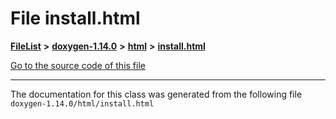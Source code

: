 

# File install.html



[**FileList**](files.md) **>** [**doxygen-1.14.0**](dir_9d5bad020669189c90cda983471be5d0.md) **>** [**html**](dir_05d1fd8a7cdd04f638f8b23196de02e2.md) **>** [**install.html**](install_8html.md)

[Go to the source code of this file](install_8html_source.md)





































































------------------------------
The documentation for this class was generated from the following file `doxygen-1.14.0/html/install.html`

